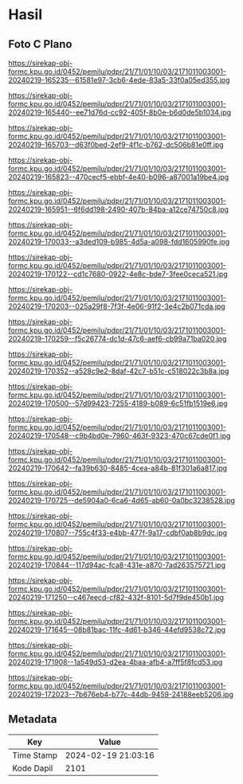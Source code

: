 # Hasil

## Foto C Plano

https://sirekap-obj-formc.kpu.go.id/0452/pemilu/pdpr/21/71/01/10/03/2171011003001-20240219-165235--61581e97-3cb6-4ede-83a5-33f0a05ed355.jpg

https://sirekap-obj-formc.kpu.go.id/0452/pemilu/pdpr/21/71/01/10/03/2171011003001-20240219-165440--ee71d76d-cc92-405f-8b0e-b6d0de5b1034.jpg

https://sirekap-obj-formc.kpu.go.id/0452/pemilu/pdpr/21/71/01/10/03/2171011003001-20240219-165703--d63f0bed-2ef9-4f1c-b762-dc506b81e0ff.jpg

https://sirekap-obj-formc.kpu.go.id/0452/pemilu/pdpr/21/71/01/10/03/2171011003001-20240219-165823--470cecf5-ebbf-4e40-b096-a87001a19be4.jpg

https://sirekap-obj-formc.kpu.go.id/0452/pemilu/pdpr/21/71/01/10/03/2171011003001-20240219-165951--6f6dd198-2490-407b-84ba-a12ce74750c8.jpg

https://sirekap-obj-formc.kpu.go.id/0452/pemilu/pdpr/21/71/01/10/03/2171011003001-20240219-170033--a3ded109-b985-4d5a-a098-fdd1605990fe.jpg

https://sirekap-obj-formc.kpu.go.id/0452/pemilu/pdpr/21/71/01/10/03/2171011003001-20240219-170122--cd1c7680-0922-4e8c-bde7-3fee0ceca521.jpg

https://sirekap-obj-formc.kpu.go.id/0452/pemilu/pdpr/21/71/01/10/03/2171011003001-20240219-170203--025a29f8-7f3f-4e06-91f2-3e4c2b071cda.jpg

https://sirekap-obj-formc.kpu.go.id/0452/pemilu/pdpr/21/71/01/10/03/2171011003001-20240219-170259--f5c26774-dc1d-47c6-aef6-cb99a71ba020.jpg

https://sirekap-obj-formc.kpu.go.id/0452/pemilu/pdpr/21/71/01/10/03/2171011003001-20240219-170352--a528c9e2-8daf-42c7-b51c-c518022c3b8a.jpg

https://sirekap-obj-formc.kpu.go.id/0452/pemilu/pdpr/21/71/01/10/03/2171011003001-20240219-170500--57d99423-7255-4189-b089-6c51fb1519e6.jpg

https://sirekap-obj-formc.kpu.go.id/0452/pemilu/pdpr/21/71/01/10/03/2171011003001-20240219-170548--c9b4bd0e-7960-463f-9323-470c67cde0f1.jpg

https://sirekap-obj-formc.kpu.go.id/0452/pemilu/pdpr/21/71/01/10/03/2171011003001-20240219-170642--fa39b630-8485-4cea-a84b-81f301a6a817.jpg

https://sirekap-obj-formc.kpu.go.id/0452/pemilu/pdpr/21/71/01/10/03/2171011003001-20240219-170725--de5904a0-6ca6-4d65-ab60-0a0bc3238528.jpg

https://sirekap-obj-formc.kpu.go.id/0452/pemilu/pdpr/21/71/01/10/03/2171011003001-20240219-170807--755c4f33-e4bb-477f-9a17-cdbf0ab8b9dc.jpg

https://sirekap-obj-formc.kpu.go.id/0452/pemilu/pdpr/21/71/01/10/03/2171011003001-20240219-170844--117d94ac-fca8-431e-a870-7ad263575721.jpg

https://sirekap-obj-formc.kpu.go.id/0452/pemilu/pdpr/21/71/01/10/03/2171011003001-20240219-171250--c467eecd-cf82-432f-8101-5d7f9de450b1.jpg

https://sirekap-obj-formc.kpu.go.id/0452/pemilu/pdpr/21/71/01/10/03/2171011003001-20240219-171645--08b81bac-11fc-4d61-b346-44efd9538c72.jpg

https://sirekap-obj-formc.kpu.go.id/0452/pemilu/pdpr/21/71/01/10/03/2171011003001-20240219-171908--1a549d53-d2ea-4baa-afb4-a7ff5f8fcd53.jpg

https://sirekap-obj-formc.kpu.go.id/0452/pemilu/pdpr/21/71/01/10/03/2171011003001-20240219-172023--7b676eb4-b77c-44db-9459-24188eeb5206.jpg


## Metadata

| Key        | Value               |
| ---------- | ------------------- |
| Time Stamp | 2024-02-19 21:03:16 |
| Kode Dapil | 2101                |



